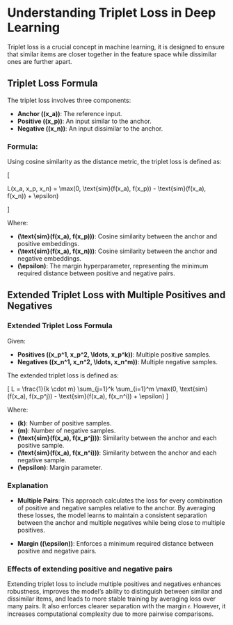 # Understanding Triplet Loss in Deep Learning

Triplet loss is a crucial concept in machine learning, it is designed to ensure that similar items are closer together in the feature space while dissimilar ones are further apart.

## Triplet Loss Formula

The triplet loss involves three components:

- **Anchor (\(x_a\))**: The reference input.
- **Positive (\(x_p\))**: An input similar to the anchor.
- **Negative (\(x_n\))**: An input dissimilar to the anchor.

### Formula:

Using cosine similarity as the distance metric, the triplet loss is defined as:

\[

L(x_a, x_p, x_n) = \max(0, \text{sim}(f(x_a), f(x_p)) - \text{sim}(f(x_a), f(x_n)) + \epsilon)

\]

Where:

- **\(\text{sim}(f(x_a), f(x_p))\)**: Cosine similarity between the anchor and positive embeddings.
- **\(\text{sim}(f(x_a), f(x_n))\)**: Cosine similarity between the anchor and negative embeddings.
- **\(\epsilon\)**: The margin hyperparameter, representing the minimum required distance between positive and negative pairs.



## Extended Triplet Loss with Multiple Positives and Negatives

### Extended Triplet Loss Formula

Given:

- **Positives (\(x_p^1, x_p^2, \ldots, x_p^k\))**: Multiple positive samples.
- **Negatives (\(x_n^1, x_n^2, \ldots, x_n^m\))**: Multiple negative samples.

The extended triplet loss is defined as:

\[
L = \frac{1}{k \cdot m} \sum_{j=1}^k \sum_{i=1}^m \max(0, \text{sim}(f(x_a), f(x_p^j)) - \text{sim}(f(x_a), f(x_n^i)) + \epsilon)
\]

Where:

- **\(k\)**: Number of positive samples.
- **\(m\)**: Number of negative samples.
- **\(\text{sim}(f(x_a), f(x_p^j))\)**: Similarity between the anchor and each positive sample.
- **\(\text{sim}(f(x_a), f(x_n^i))\)**: Similarity between the anchor and each negative sample.
- **\(\epsilon\)**: Margin parameter.

### Explanation

- **Multiple Pairs**: This approach calculates the loss for every combination of positive and negative samples relative to the anchor. By averaging these losses, the model learns to maintain a consistent separation between the anchor and multiple negatives while being close to multiple positives.

- **Margin (\(\epsilon\))**: Enforces a minimum required distance between positive and negative pairs.

### Effects of extending positive and negative pairs

Extending triplet loss to include multiple positives and negatives enhances robustness, improves the model’s ability to distinguish between similar and dissimilar items, and leads to more stable training by averaging loss over many pairs. It also enforces clearer separation with the margin 𝜖. However, it increases computational complexity due to more pairwise comparisons.
